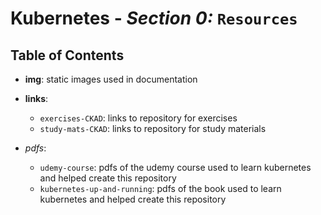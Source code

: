 # **Kubernetes** - ***Section 0:*** `Resources`

## **Table of Contents**

* **img**: static images used in documentation

* **links**:
  * `exercises-CKAD`: links to repository for exercises
  * `study-mats-CKAD`: links to repository for study materials 

* *pdfs*:
  * `udemy-course`: pdfs of the udemy course used to learn kubernetes and helped create this repository
  * `kubernetes-up-and-running`: pdfs of the book used to learn kubernetes and helped create this repository
